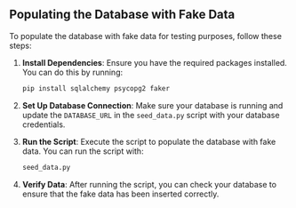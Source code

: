 ## Populating the Database with Fake Data

To populate the database with fake data for testing purposes, follow these steps:

1. **Install Dependencies**: Ensure you have the required packages installed. You can do this by running:

   ```bash
   pip install sqlalchemy psycopg2 faker
   ```

2. **Set Up Database Connection**: Make sure your database is running and update the `DATABASE_URL` in the `seed_data.py` script with your database credentials.

3. **Run the Script**: Execute the script to populate the database with fake data. You can run the script with:

   ```bash
   seed_data.py
   ```

4. **Verify Data**: After running the script, you can check your database to ensure that the fake data has been inserted correctly.
